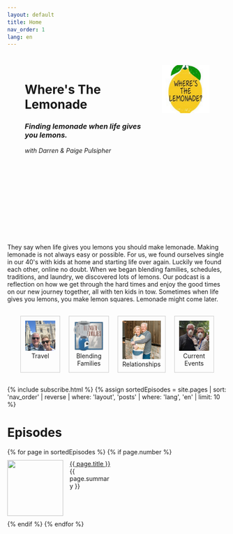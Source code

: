 ```yaml
---
layout: default
title: Home
nav_order: 1
lang: en
---
```


<style>
.collection {
  display: flex;
  justify-content: space-between;
  margin: 20px;
}

.collection-item {
  width: 30%;
  padding: 10px;
  border: 1px solid #ccc;
  margin: 10px;
  text-align: center;
}

.collection-item a {
  text-decoration: none;
  color: #333;
}

.collection-item img {
  width: 100%;
  height: auto;
}
</style>
<div>
<div class="collection" style="border: 0px;">
  <div class="collection-item" style="border: 0px; width:75%; text-align: left;">
<h1>Where's The Lemonade</h1>
<h3><i>Finding lemonade when life gives you lemons.</i></h3>
<i>with Darren & Paige Pulsipher</i>
  </div>
  <div class="collection-item" style="border: 0px;">
    <img src='./logo.jpg' width="">
  </div>
</div>

<div 
    style="background-image: url('./DarrenPaige.jpg');
    width:100%; 
    height:150px; 
    background-position:center;">&nbsp;</div>

They say when life gives you lemons you should make lemonade. Making lemonade is not always easy or possible. For us, we found ourselves single in our 40's with kids at home and starting life over again. Luckily we found each other, online no doubt. When we began blending families, schedules, traditions, and laundry, we discovered lots of lemons. Our podcast is a reflection on how we get through the hard times and enjoy the good times on our new journey together, all with ten kids in tow. Sometimes when life gives you lemons, you make lemon squares. Lemonade might come later.

<div>
<div class="collection">
  <div class="collection-item">
    <a href="./travel.html">
      <img src="./travel.jpg" width="128" height="128" alt="Travel">
    </a>
    Travel
  </div>
  <div class="collection-item">
    <a href="./blended.html">
      <img src="./blending.jpg" width="128" height="128" alt="Blending Families">
    </a>
    Blending Families
  </div>
  <div class="collection-item">
    <a href="./relationships.html">
      <img src="./relationships.jpg" width="175" height="128" alt="Relationships">
    </a>
    Relationships
  </div>
  <div class="collection-item">
    <a href="./news.html">
      <img src="./news.jpg" width="175" height="128" alt="Curren Events">
    </a>
    Current Events
  </div>
</div>
</div>

<style>
.topcolumn {
float: left;
padding: 10px;
}

.topleft {
width: 65%;
}

.topright {
width: 35%;
}

/* Clear floats after the columns */
.toprow:after {
content: "";
display: table;
clear: both;
}
</style>
{% include subscribe.html %}
{% assign sortedEpisodes = site.pages | sort: 'nav_order' | reverse | where: 'layout', 'posts' | where: 'lang', 'en' |
limit: 10 %}

<h1>Episodes</h1>
{% for page in sortedEpisodes %}
{% if page.number %}
<div style="display:flex;">
<p class="episode">
    <img class="thumbnail" src="../{{ page.path | remove: page.name }}/{{ page.img }}" width="128" height="128">
    <a href="{{ page.url }}">{{ page.title }}</a><br>
    {{ page.summary }}
</p>
</div>
{% endif %}
{% endfor %}

<style>
.thumbnail {
    float: left;
    margin: 0 15px 0 0;
}
.episode {
    margin: 10px 0;
}
.episode:hover {
    background-color: #cceeff;
}
</style>
